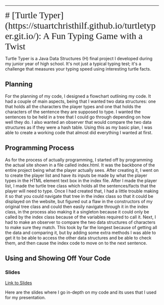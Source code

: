 
---
<span style="font-family: Comic Sans MS; font-size: 30px;">
# [Turtle Typer](https://stuartchristhilf.github.io/turtletyper.git.io/): A Fun Typing Game with a Twist
</span>

Turtle Typer is a Java Data Structures (H) final project I developed during my junior year of high school. It's not just a typical typing test; it's a challenge that measures your typing speed using interesting turtle facts.

## Planning

For the planning of my code, I designed a flowchart outlining my code. It had a couple of main aspects, being that I wanted two data structures: one that holds all the characters the player types and one that holds the characters of the sentence they are supposed to type. I wanted the sentences to be held in a tree that I could go through depending on how well they do. I also wanted an observer that would compare the two data structures as if they were a hash table. Using this as my basic plan, I was able to create a working code that almost did everything I wanted at first.

## Programming Process

As for the process of actually programming, I started off by programming the actual site shown in a file called index.html. It was the backbone of the entire project being what the player actually sees. After creating it, I went on to create the player list and have its inputs be made by what the player types in the HTML element text box in the index file. After I made the player list, I made the turtle tree class which holds all the sentences/facts that the player will need to type. Once I had created that, I had a little trouble making it so that you could navigate that tree in the index class so that it could be displayed on the website, but figured out a flaw in the constructors of my original tree class and could then easily navigate through it in the index class, in the process also making it a singleton because it could only be called by the index class because of the variables required to call it. Next, I had to make an observer to compare the two data structures of characters to make sure they match. This took by far the longest because of getting all the data and comparing it, but by adding some extra methods I was able to get it to be able to access the other data structures and be able to check them, and then cause the index code to move on to the next sentence.

## Using and Showing Off Your Code 

### Slides
[Link to Slides](https://docs.google.com/presentation/d/1LPZ2BaYflQkgZNC0BkFV4Fwin5DjhRhYnGcx9SLzeBk/edit)

Here are the slides where I go in-depth on my code and its uses that I used for my presentation.
